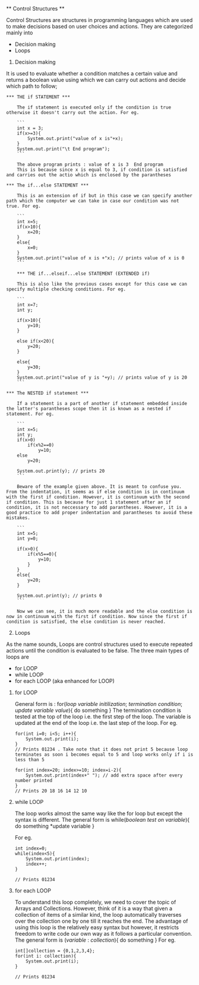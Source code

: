 ** Control Structures **

Control Structures are structures in programming languages which are used to make decisions based on user choices and actions. They are categorized mainly into

* Decision making
* Loops

1. Decision making

It is used to evaluate whether a condition matches a certain value and returns a boolean value using which we can carry out actions and decide which path to follow;

	*** THE if STATEMENT ***

		The if statement is executed only if the condition is true otherwise it doesn't carry out the action. For eg.

		```
		int x = 3;
		if(x>=3){
			System.out.print("value of x is"+x);
		}
		System.out.print("\t End program");
		```

		The above program prints : value of x is 3	End program 
		This is because since x is equal to 3, if condition is satisfied and carries out the actio which is enclosed by the parantheses

	*** The if...else STATEMENT ***

		This is an extension of if but in this case we can specify another path which the computer we can take in case our condition was not true. For eg.

		```
		int x=5;
		if(x>10){
			x=20;
		}
		else{
			x=0;
		}
		System.out.print("value of x is +"x); // prints value of x is 0
		```

		*** THE if...elseif...else STATEMENT (EXTENDED if)

		This is also like the previous cases except for this case we can specify multiple checking conditions. For eg.

		```
		int x=7;
		int y;

		if(x>10){
			y=10;
		}

		else if(x<20){
			y=20;
		}

		else{
			y=30;
		}
		System.out.print("value of y is "+y); // prints value of y is 20
		```

	*** The NESTED if statement ***

		If a statement is a part of another if statement embedded inside the latter's parantheses scope then it is known as a nested if statement. For eg.

		```
		int x=5;
		int y;
		if(x>0)
			if(x%2==0)
				y=10;
		else
			y=20;

		System.out.print(y); // prints 20
		```

		Beware of the example given above. It is meant to confuse you. From the indentation, it seems as if else condition is in continuum with the first if condition. However, it is continuum with the second if condition. This is because for just 1 statement after an if condition, it is not neccessary to add parantheses. However, it is a good practice to add proper indentation and parantheses to avoid these mistakes.

		```
		int x=5;
		int y=0;

		if(x>0){
			if(x%5==0){
				y=10;
			}
		} 
		else{
			y=20;
		}

		System.out.print(y); // prints 0 
		```

		Now we can see, it is much more readable and the else condition is now in continuum with the first if condition. Now since the first if condition is satisfied, the else condition is never reached.

2. Loops

As the name sounds, Loops are control structures used to execute repeated actions until the condition is evaluated to be false. The three main types of loops are

* for LOOP
* while LOOP
* for each LOOP (aka enhanced for LOOP)

1. for LOOP
	
	General form is : for(*loop variable initilization*; *termination condition*; *update variable value*){ do something }
	The termination condition is tested at the top of the loop i.e. the first step of the loop. The variable is updated at the end of the loop i.e. the last step of the loop. For eg.

	```
	for(int i=0; i<5; i++){
		System.out.print(i);
	}
	// Prints 01234 . Take note that it does not print 5 because loop terminates as soon i becomes equal to 5 and loop works only if i is less than 5

	for(int index=20; index>=10; index=i-2){
		System.out.print(index+" "); // add extra space after every number printed 
	}
	// Prints 20 18 16 14 12 10

2. while LOOP
	
	The loop works almost the same way like the for loop but except the syntax is different. The general form is while(*boolean test on variable*){	
		do something
		*update variable
	}

	For eg.

	```
	int index=0;
	while(index<5){
		System.out.print(index);
		index++;
	}

	// Prints 01234

3. for each LOOP

	To understand this loop completely, we need to cover the topic of Arrays and Collections. However, think of it is a way that given a collection of items of a similar kind, the loop automatically traverses over the collection one by one till it reaches the end. The advantage of using this loop is the relatively easy syntax but however, it restricts freedom to write code our own way as it follows a particular convention. The general form is (*variable* : *collection*){ do something } For eg.

	```
	int[]collection = {0,1,2,3,4};
	for(int i: collection){
		System.out.print(i);
	}

	// Prints 01234







